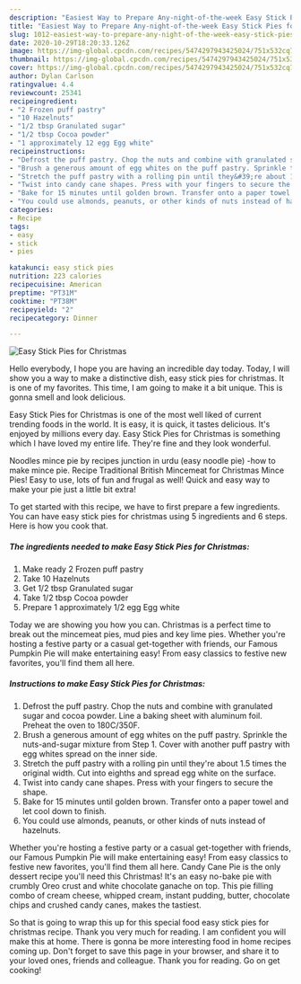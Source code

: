 ```yaml
---
description: "Easiest Way to Prepare Any-night-of-the-week Easy Stick Pies for Christmas"
title: "Easiest Way to Prepare Any-night-of-the-week Easy Stick Pies for Christmas"
slug: 1012-easiest-way-to-prepare-any-night-of-the-week-easy-stick-pies-for-christmas
date: 2020-10-29T18:20:33.126Z
image: https://img-global.cpcdn.com/recipes/5474297943425024/751x532cq70/easy-stick-pies-for-christmas-recipe-main-photo.jpg
thumbnail: https://img-global.cpcdn.com/recipes/5474297943425024/751x532cq70/easy-stick-pies-for-christmas-recipe-main-photo.jpg
cover: https://img-global.cpcdn.com/recipes/5474297943425024/751x532cq70/easy-stick-pies-for-christmas-recipe-main-photo.jpg
author: Dylan Carlson
ratingvalue: 4.4
reviewcount: 25341
recipeingredient:
- "2 Frozen puff pastry"
- "10 Hazelnuts"
- "1/2 tbsp Granulated sugar"
- "1/2 tbsp Cocoa powder"
- "1 approximately 12 egg Egg white"
recipeinstructions:
- "Defrost the puff pastry. Chop the nuts and combine with granulated sugar and cocoa powder. Line a baking sheet with aluminum foil. Preheat the oven to 180C/350F."
- "Brush a generous amount of egg whites on the puff pastry. Sprinkle the nuts-and-sugar mixture from Step 1. Cover with another puff pastry with egg whites spread on the inner side."
- "Stretch the puff pastry with a rolling pin until they&#39;re about 1.5 times the original width. Cut into eighths and spread egg white on the surface."
- "Twist into candy cane shapes. Press with your fingers to secure the shape."
- "Bake for 15 minutes until golden brown. Transfer onto a paper towel and let cool down to finish."
- "You could use almonds, peanuts, or other kinds of nuts instead of hazelnuts."
categories:
- Recipe
tags:
- easy
- stick
- pies

katakunci: easy stick pies 
nutrition: 223 calories
recipecuisine: American
preptime: "PT31M"
cooktime: "PT38M"
recipeyield: "2"
recipecategory: Dinner

---
```



![Easy Stick Pies for Christmas](https://img-global.cpcdn.com/recipes/5474297943425024/751x532cq70/easy-stick-pies-for-christmas-recipe-main-photo.jpg)

Hello everybody, I hope you are having an incredible day today. Today, I will show you a way to make a distinctive dish, easy stick pies for christmas. It is one of my favorites. This time, I am going to make it a bit unique. This is gonna smell and look delicious.

Easy Stick Pies for Christmas is one of the most well liked of current trending foods in the world. It is easy, it is quick, it tastes delicious. It's enjoyed by millions every day. Easy Stick Pies for Christmas is something which I have loved my entire life. They're fine and they look wonderful.

Noodles mince pie by recipes junction in urdu (easy noodle pie) -how to make mince pie. Recipe Traditional British Mincemeat for Christmas Mince Pies! Easy to use, lots of fun and frugal as well! Quick and easy way to make your pie just a little bit extra!


To get started with this recipe, we have to first prepare a few ingredients. You can have easy stick pies for christmas using 5 ingredients and 6 steps. Here is how you cook that.

<!--inarticleads1-->

##### The ingredients needed to make Easy Stick Pies for Christmas:

1. Make ready 2 Frozen puff pastry
1. Take 10 Hazelnuts
1. Get 1/2 tbsp Granulated sugar
1. Take 1/2 tbsp Cocoa powder
1. Prepare 1 approximately 1/2 egg Egg white


Today we are showing you how you can. Christmas is a perfect time to break out the mincemeat pies, mud pies and key lime pies. Whether you&#39;re hosting a festive party or a casual get-together with friends, our Famous Pumpkin Pie will make entertaining easy! From easy classics to festive new favorites, you&#39;ll find them all here. 

<!--inarticleads2-->

##### Instructions to make Easy Stick Pies for Christmas:

1. Defrost the puff pastry. Chop the nuts and combine with granulated sugar and cocoa powder. Line a baking sheet with aluminum foil. Preheat the oven to 180C/350F.
1. Brush a generous amount of egg whites on the puff pastry. Sprinkle the nuts-and-sugar mixture from Step 1. Cover with another puff pastry with egg whites spread on the inner side.
1. Stretch the puff pastry with a rolling pin until they&#39;re about 1.5 times the original width. Cut into eighths and spread egg white on the surface.
1. Twist into candy cane shapes. Press with your fingers to secure the shape.
1. Bake for 15 minutes until golden brown. Transfer onto a paper towel and let cool down to finish.
1. You could use almonds, peanuts, or other kinds of nuts instead of hazelnuts.


Whether you&#39;re hosting a festive party or a casual get-together with friends, our Famous Pumpkin Pie will make entertaining easy! From easy classics to festive new favorites, you&#39;ll find them all here. Candy Cane Pie is the only dessert recipe you&#39;ll need this Christmas! It&#39;s an easy no-bake pie with crumbly Oreo crust and white chocolate ganache on top. This pie filling combo of cream cheese, whipped cream, instant pudding, butter, chocolate chips and crushed candy canes, makes the tastiest. 

So that is going to wrap this up for this special food easy stick pies for christmas recipe. Thank you very much for reading. I am confident you will make this at home. There is gonna be more interesting food in home recipes coming up. Don't forget to save this page in your browser, and share it to your loved ones, friends and colleague. Thank you for reading. Go on get cooking!
